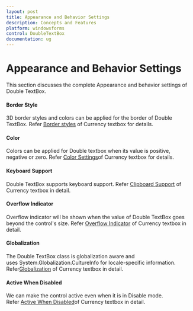 ```yaml
---
layout: post
title: Appearance and Behavior Settings
description: Concepts and Features
platform: windowsforms
control: DoubleTextBox
documentation: ug
---
```

# Appearance and Behavior Settings

This section discusses the complete Appearance and behavior settings of Double TextBox.

#### Border Style

3D border styles and colors can be applied for the border of Double TextBox. Refer [Border styles](http://docs.syncfusion.com/windowsforms/tools/tools-controls) of Currency textbox for details.

#### Color

Colors can be applied for Double textbox when its value is positive, negative or zero. Refer [Color Settings](http://docs.syncfusion.com/windowsforms/tools/tools-controls)of Currency textbox for details.

#### Keyboard Support

Double TextBox supports keyboard support. Refer [Clipboard Support](http://docs.syncfusion.com/windowsforms/tools/editorsPackage/editorscontrols/clipboardsupport ) of Currency textbox in detail.

#### Overflow Indicator

Overflow indicator will be shown when the value of Double TextBox goes beyond the control's size. Refer [Overflow Indicator](http://docs.syncfusion.com/windowsforms/tools/tools-controls) of Currency textbox in detail.

#### Globalization

The Double TextBox class is globalization aware and uses System.Globalization.CultureInfo for locale-specific information. Refer[Globalization](http://docs.syncfusion.com/windowsforms/tools/tools-controls) of Currency textbox in detail.

#### Active When Disabled

We can make the control active even when it is in Disable mode. Refer [Active When Disabled](http://docs.syncfusion.com/windowsforms/tools/editorsPackage/editorscontrols/activewhendisabled )of Currency textbox in detail.
